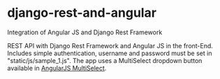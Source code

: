 # django-rest-and-angular
Integration of Angular JS and Django Rest Framework 

REST API with Django Rest Framework and Angular JS in the front-End. Includes simple authentication, username and password must be set in "static/js/sample_1.js". The app uses a MultiSelect dropdown button available in [AngularJS MultiSelect](https://github.com/isteven/angular-multi-select).

